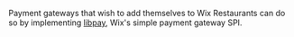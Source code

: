 Payment gateways that wish to add themselves to Wix Restaurants can do so by implementing [libpay](https://github.com/wix/libpay), Wix's simple payment gateway SPI.

